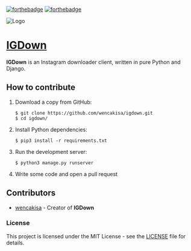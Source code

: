 [![forthebadge](http://forthebadge.com/images/badges/built-with-love.svg)](http://forthebadge.com)
[![forthebadge](http://forthebadge.com/images/badges/made-with-python.svg)](http://forthebadge.com)

![Logo](https://raw.githubusercontent.com/wencakisa/igdown/master/downloader/static/downloader/images/favicon.jpg)


# [IGDown](https://igdown.herokuapp.com/)

**IGDown** is an Instagram downloader client, written in pure Python and Django.


## How to contribute

1. Download a copy from GitHub:

    ```
    $ git clone https://github.com/wencakisa/igdown.git
    $ cd igdown/
    ```

2. Install Python dependencies:

    ```
    $ pip3 install -r requirements.txt
    ```

3. Run the development server:

    ```
    $ python3 manage.py runserver
    ```

4. Write some code and open a pull request


## Contributors

- [wencakisa](https://github.com/wencakisa) - Creator of **IGDown**


### License

This project is licensed under the MIT License - see the [LICENSE](LICENSE) file for details.

